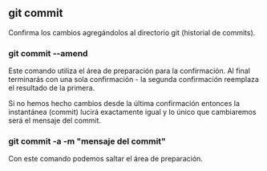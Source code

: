 ## git commit
Confirma los cambios agregándolos al directorio git (historial de commits).

### git commit --amend
Este comando utiliza el área de preparación para la confirmación.
Al final terminarás con una sola confirmación - la segunda confirmación reemplaza el resultado de la primera.

Si no hemos hecho cambios desde la última confirmación entonces la instantánea (commit) lucirá exactamente igual y lo único que cambiaremos será el mensaje del commit.

### git commit -a -m "mensaje del commit"
Con este comando podemos saltar el área de preparación.
